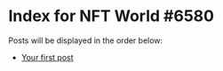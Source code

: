 # Index for NFT World #6580
Posts will be displayed in the order below:

- [Your first post](./001-first.md)

